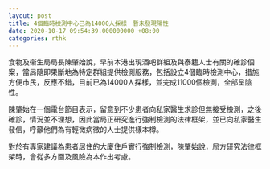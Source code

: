 ```yaml
---
layout: post
title: 4個臨時檢測中心已為14000人採樣　暫未發現陽性
date: 2020-10-17 09:54:39.000000000 +08:00
categories: rthk
---
```


食物及衞生局局長陳肇始說，早前本港出現酒吧群組及與泰籍人士有關的確診個案，當局隨即果斷地為特定群組提供檢測服務，包括設立4個臨時檢測中心，措施方便市民，反應不錯，目前已為14000人採樣，並完成11000個檢測，全部呈陰性。

陳肇始在一個電台節目表示，留意到不少患者向私家醫生求診但無接受檢測，之後確診，情況並不理想，因此當局正研究進行強制檢測的法律框架，並已向私家醫生發信，呼籲他們為有輕微病徵的人士提供樣本樽。

對於有專家建議為患者居住的大廈住戶實行強制檢測，陳肇始說，局方研究法律框架時，會從多方面及風險為本作出考慮。
